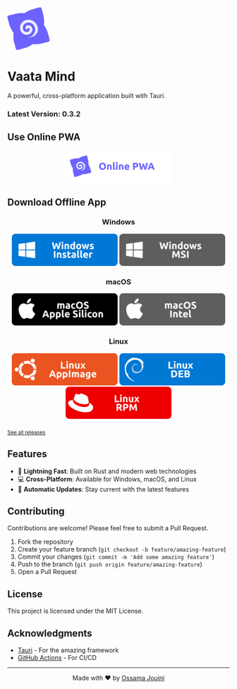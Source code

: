 <img src="src/logo.svg" alt="Vaata Mind Logo" width="96"/>

# Vaata Mind

A powerful, cross-platform application built with Tauri.

### Latest Version: 0.3.2

## Use Online PWA

<div align="center">

[<img src="images/Online PWA.svg" alt="Online PWA" width="240"/>](https://vaata-mind.netlify.app/)

</div>

## Download Offline App

<div align="center">

### Windows

[<img src="images/Windows Installer.svg" alt="Windows Installer" width="240"/>](https://github.com/skymen/vaata-mind-2/releases/download/vaata-mind-v0.3.2/vaata-mind_0.3.2_x64-setup.exe)
[<img src="images/Windows MSI.svg" alt="Windows MSI" width="240"/>](https://github.com/skymen/vaata-mind-2/releases/download/vaata-mind-v0.3.2/vaata-mind_0.3.2_x64_en-US.msi)

### macOS

[<img src="images/macOS Apple Silicon.svg" alt="macOS Apple Silicon" width="240"/>](https://github.com/skymen/vaata-mind-2/releases/download/vaata-mind-v0.3.2/vaata-mind_0.3.2_aarch64.dmg)
[<img src="images/macOS Intel.svg" alt="macOS Intel" width="240"/>](https://github.com/skymen/vaata-mind-2/releases/download/vaata-mind-v0.3.2/vaata-mind_aarch64.app.tar.gz)

### Linux

[<img src="images/Linux AppImage.svg" alt="Linux AppImage" width="240"/>](https://github.com/skymen/vaata-mind-2/releases/download/vaata-mind-v0.3.2/vaata-mind_0.3.2_amd64.AppImage)
[<img src="images/Linux DEB.svg" alt="Linux DEB" width="240"/>](https://github.com/skymen/vaata-mind-2/releases/download/vaata-mind-v0.3.2/vaata-mind_0.3.2_amd64.deb)
[<img src="images/Linux RPM.svg" alt="Linux RPM" width="240"/>](https://github.com/skymen/vaata-mind-2/releases/download/vaata-mind-v0.3.2/vaata-mind-0.3.2-1.x86_64.rpm)

</div>

<sub> [See all releases](https://github.com/skymen/vaata-mind-2/releases) </sub>

## Features

- 🚀 **Lightning Fast**: Built on Rust and modern web technologies
- 💻 **Cross-Platform**: Available for Windows, macOS, and Linux
- 🔄 **Automatic Updates**: Stay current with the latest features

## Contributing

Contributions are welcome! Please feel free to submit a Pull Request.

1. Fork the repository
2. Create your feature branch (`git checkout -b feature/amazing-feature`)
3. Commit your changes (`git commit -m 'Add some amazing feature'`)
4. Push to the branch (`git push origin feature/amazing-feature`)
5. Open a Pull Request

## License

This project is licensed under the MIT License.

## Acknowledgments

- [Tauri](https://tauri.app/) - For the amazing framework
- [GitHub Actions](https://github.com/features/actions) - For CI/CD

---

<div align="center">

Made with ❤️ by [Ossama Jouini](https://github.com/skymen)

</div>
